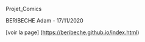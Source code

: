 Projet_Comics

BERIBECHE Adam - 17/11/2020

[voir la page] (https://beribeche.github.io/index.html)
